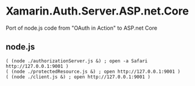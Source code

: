 # Xamarin.Auth.Server.ASP.net.Core

Port of node.js code from "OAuth in Action" to ASP.net Core



## node.js


	( (node ./authorizationServer.js &) ; open -a Safari http://127.0.0.1:9001 )
	( (node ./protectedResource.js &) ; open http://127.0.0.1:9001 )
	( (node ./client.js &) ; open http://127.0.0.1:9001 )